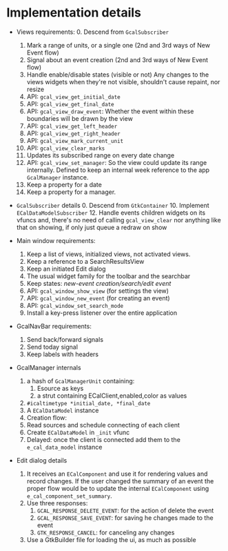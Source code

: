 Implementation details
=======================

* Views requirements:
  0. Descend from `GcalSubscriber`
  1. Mark a range of units, or a single one (2nd and 3rd ways of New Event flow)
  2. Signal about an event creation (2nd and 3rd ways of New Event flow)
  3. Handle enable/disable states (visible or not)
     Any changes to the views widgets when they're not visible, shouldn't cause
	 repaint, nor resize
  4. API: `gcal_view_get_initial_date`
  5. API: `gcal_view_get_final_date`
  6. API: `gcal_view_draw_event`: Whether the event within these boundaries will be drawn by the view
  7. API: `gcal_view_get_left_header`
  8. API: `gcal_view_get_right_header`
  9. API: `gcal_view_mark_current_unit`
  9. API: `gcal_view_clear_marks`
  11. Updates its subscribed range on every date change
  13. API: `gcal_view_set_manager`: So the view could update its range internally.
      Defined to keep an internal week reference to the app `GcalManager` instance.
  14. Keep a property for a date
  15. Keep a property for a manager.

* `GcalSubscriber` details
  0. Descend from `GtkContainer`
  10. Implement `ECalDataModelSubscriber`
  12. Handle events children widgets on its vfuncs and,
      there's no need of calling `gcal_view_clear` nor anything
	  like that on showing, if only just queue a redraw on show

* Main window requirements:
  1. Keep a list of views, initialized views, not activated views.
  2. Keep a reference to a SearchResultsView
  3. Keep an initiated Edit dialog
  4. The usual widget family for the toolbar and the searchbar
  6. Keep states: *new-event creation/search/edit event*
  7. API: `gcal_window_show_view` (for settings the view)
  8. API: `gcal_window_new_event` (for creating an event)
  9. API: `gcal_window_set_search_mode`
  10. Install a key-press listener over the entire application

* GcalNavBar requirements:
  1. Send back/forward signals
  1. Send today signal
  2. Keep labels with headers

* GcalManager internals
  1. a hash of `GcalManagerUnit` containing:
     1. Esource as keys
	 2. a strut containing ECalClient,enabled,color as values
  2. `#icaltimetype *initial_date, *final_date`
  3. A `ECalDataModel` instance
  3. Creation flow:
    1. Read sources and schedule connecting of each client
	2. Create `ECalDataModel` in `_init` vfunc
	3. Delayed: once the client is connected add them to the `e_cal_data_model` instance

* Edit dialog details
  1. It receives an `ECalComponent` and use it for rendering values
     and record changes. If the user changed the summary of an event
	 the proper flow would be to update the internal `ECalComponent`
	 using `e_cal_component_set_summary`.
  2. Use three responses:
     1. `GCAL_RESPONSE_DELETE_EVENT`: for the action of delete the event
     2. `GCAL_RESPONSE_SAVE_EVENT`: for saving he changes made to the event
     3. `GTK_RESPONSE_CANCEL`: for canceling any changes
  3. Use a GtkBuilder file for loading the ui, as much as possible
